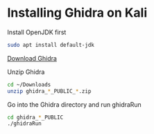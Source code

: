 
# Installing Ghidra on Kali

Install OpenJDK first

```sh
sudo apt install default-jdk
```



[Download Ghidra](https://www.ghidra-sre.org/)


Unzip Ghidra

```sh
cd ~/Downloads
unzip ghidra_*_PUBLIC_*.zip
```

Go into the Ghidra directory and run ghidraRun

```sh
cd ghidra_*_PUBLIC
./ghidraRun
```
